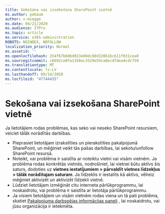 ```yaml
---
title: Sekošana vai izsekošana SharePoint vietnē
ms.author: pebaum
author: v-miegge
ms.date: 04/21/2020
ms.audience: ITPro
ms.topic: article
ms.service: o365-administration
ROBOTS: NOINDEX, NOFOLLOW
localization_priority: Normal
ms.assetid: ''
ms.openlocfilehash: 254f67b606d013e08dc80d320b1bc611f031cea0
ms.sourcegitcommit: c6692ce0fa1358ec3529e59ca0ecdfdea4cdc759
ms.translationtype: MT
ms.contentlocale: lv-LV
ms.lasthandoff: 09/14/2020
ms.locfileid: "47744435"
---
```

# <a name="follow-or-un-follow-a-sharepoint-site"></a>Sekošana vai izsekošana SharePoint vietnē

Ja lietotājiem rodas problēmas, kas seko vai neseko SharePoint resursiem, veiciet tālāk norādītās darbības.

* Pieprasiet lietotājam izrakstīties un pierakstīties pakalpojumā SharePoint, un mēģiniet veikt tās pašas darbības, lai sekotu/unfollow SharePoint resursā.
* Noteikt, vai problēma ir saistīta ar noteiktu vietni vai visām vietnēm. Ja problēma rodas konkrētās vietnēs, nodrošiniet, lai vietnei būtu aktīvs šis saturs, dodoties uz **vietnes iestatījumiem > pārvaldīt vietnes līdzekļus > tālāk norādītajam saturam**. Ja līdzeklis ir iestatīts kā aktīvs, vēlreiz mēģiniet aktivizēt un aktivizēt līdzekli vietnē.
* Lūdziet lietotājam izmēģināt citu interneta pārlūkprogrammu, lai noskaidrotu, vai problēma ir saistīta ar lietotāja pārlūkprogrammu.
* Ja visiem lietotājiem un visām vietnēm rodas viena un tā pati problēma, skatiet [Pakalpojuma darbspējas informācijas paneli](https://admin.microsoft.com/AdminPortal/Home#/servicehealth) , lai noskaidrotu, vai jūsu organizācija ir ietekmēta.
